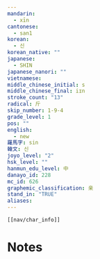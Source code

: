```yaml
---
mandarin:
  - xīn
cantonese:
  - san1
korean:
  - 신
korean_native: ""
japanese:
  - SHIN
japanese_nanori: ""
vietnamese:
middle_chinese_initial: s
middle_chinese_final: iɪn
stroke_count: "13"
radical: 斤
skip_number: 1-9-4
grade_level: 1
pos: ""
english:
  - new
羅馬字: sin
韓文: 신
joyo_level: "2"
hsk_level: ""
hanmun_edu_level: 中
danayo_id: 228
mc_id: 626
graphemic_classification: 亲
stand_in: "TRUE"
aliases:
---
```

```meta-bind-embed
[[nav/char_info]]
```

# Notes
